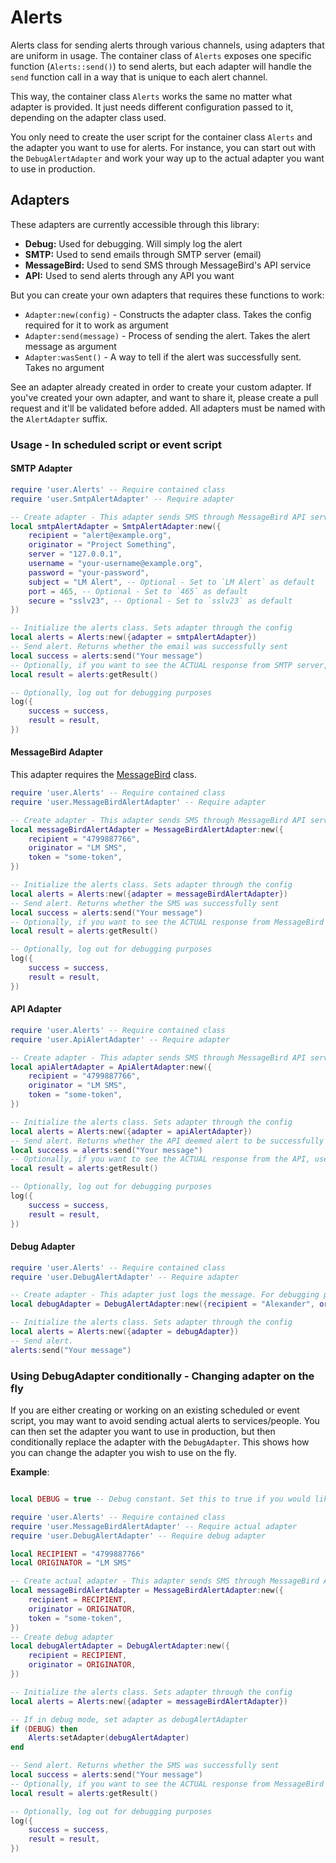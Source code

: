 # Alerts

Alerts class for sending alerts through various channels, using adapters that are uniform in usage.
The container class of `Alerts` exposes one specific function (`Alerts::send()`) to send alerts, but
each adapter will handle the `send` function call in a way that is unique to each alert channel.

This way, the container class `Alerts` works the same no matter what adapter is provided. It just
needs different configuration passed to it, depending on the adapter class used.

You only need to create the user script for the container class `Alerts` and the adapter you want
to use for alerts. For instance, you can start out with the `DebugAlertAdapter` and work your way up
to the actual adapter you want to use in production.

## Adapters

These adapters are currently accessible through this library:
* **Debug:** Used for debugging. Will simply log the alert
* **SMTP:** Used to send emails through SMTP server (email)
* **MessageBird:** Used to send SMS through MessageBird's API service
* **API:** Used to send alerts through any API you want

But you can create your own adapters that requires these functions to work:
* `Adapter:new(config)` - Constructs the adapter class. Takes the config required for it to work as argument
* `Adapter:send(message)` - Process of sending the alert. Takes the alert message as argument
* `Adapter:wasSent()` - A way to tell if the alert was successfully sent. Takes no argument

See an adapter already created in order to create your custom adapter. If you've created your own adapter,
and want to share it, please create a pull request and it'll be validated before added. All adapters must be
named with the `AlertAdapter` suffix.

### Usage - In scheduled script or event script
#### SMTP Adapter
```lua
require 'user.Alerts' -- Require contained class
require 'user.SmtpAlertAdapter' -- Require adapter

-- Create adapter - This adapter sends SMS through MessageBird API service
local smtpAlertAdapter = SmtpAlertAdapter:new({
    recipient = "alert@example.org", 
    originator = "Project Something",
    server = "127.0.0.1",
    username = "your-username@example.org",
    password = "your-password",
    subject = "LM Alert", -- Optional - Set to `LM Alert` as default
    port = 465, -- Optional - Set to `465` as default
    secure = "sslv23", -- Optional - Set to `sslv23` as default
})

-- Initialize the alerts class. Sets adapter through the config
local alerts = Alerts:new({adapter = smtpAlertAdapter})
-- Send alert. Returns whether the email was successfully sent
local success = alerts:send("Your message")
-- Optionally, if you want to see the ACTUAL response from SMTP server, use this function
local result = alerts:getResult()

-- Optionally, log out for debugging purposes
log({
    success = success,
    result = result,
})

```
#### MessageBird Adapter
This adapter requires the [MessageBird](https://github.com/mentisy/LogicMachine/tree/main/MessageBird) class.
```lua
require 'user.Alerts' -- Require contained class
require 'user.MessageBirdAlertAdapter' -- Require adapter

-- Create adapter - This adapter sends SMS through MessageBird API service
local messageBirdAlertAdapter = MessageBirdAlertAdapter:new({
    recipient = "4799887766", 
    originator = "LM SMS", 
    token = "some-token",
})

-- Initialize the alerts class. Sets adapter through the config
local alerts = Alerts:new({adapter = messageBirdAlertAdapter})
-- Send alert. Returns whether the SMS was successfully sent
local success = alerts:send("Your message")
-- Optionally, if you want to see the ACTUAL response from MessageBird API, use this function
local result = alerts:getResult()

-- Optionally, log out for debugging purposes
log({
    success = success,
    result = result,
})
```

#### API Adapter
```lua
require 'user.Alerts' -- Require contained class
require 'user.ApiAlertAdapter' -- Require adapter

-- Create adapter - This adapter sends SMS through MessageBird API service
local apiAlertAdapter = ApiAlertAdapter:new({
    recipient = "4799887766", 
    originator = "LM SMS", 
    token = "some-token",
})

-- Initialize the alerts class. Sets adapter through the config
local alerts = Alerts:new({adapter = apiAlertAdapter})
-- Send alert. Returns whether the API deemed alert to be successfully sent
local success = alerts:send("Your message")
-- Optionally, if you want to see the ACTUAL response from the API, use this function
local result = alerts:getResult()

-- Optionally, log out for debugging purposes
log({
    success = success,
    result = result,
})
```

#### Debug Adapter
```lua
require 'user.Alerts' -- Require contained class
require 'user.DebugAlertAdapter' -- Require adapter

-- Create adapter - This adapter just logs the message. For debugging purposes
local debugAdapter = DebugAlertAdapter:new({recipient = "Alexander", originator = "LM"})

-- Initialize the alerts class. Sets adapter through the config
local alerts = Alerts:new({adapter = debugAdapter})
-- Send alert.
alerts:send("Your message")
```

### Using DebugAdapter conditionally - Changing adapter on the fly
If you are either creating or working on an existing scheduled or event script, you
may want to avoid sending actual alerts to services/people. You can then set the adapter you
want to use in production, but then conditionally replace the adapter with the `DebugAdapter`.
This shows how you can change the adapter you wish to use on the fly.

**Example**:
```lua

local DEBUG = true -- Debug constant. Set this to true if you would like to log alerts instead of actually sending

require 'user.Alerts' -- Require contained class
require 'user.MessageBirdAlertAdapter' -- Require actual adapter
require 'user.DebugAlertAdapter' -- Require debug adapter

local RECIPIENT = "4799887766"
local ORIGINATOR = "LM SMS"

-- Create actual adapter - This adapter sends SMS through MessageBird API service
local messageBirdAlertAdapter = MessageBirdAlertAdapter:new({
    recipient = RECIPIENT, 
    originator = ORIGINATOR, 
    token = "some-token",
})
-- Create debug adapter
local debugAlertAdapter = DebugAlertAdapter:new({
    recipient = RECIPIENT,
    originator = ORIGINATOR,
})

-- Initialize the alerts class. Sets adapter through the config
local alerts = Alerts:new({adapter = messageBirdAlertAdapter})

-- If in debug mode, set adapter as debugAlertAdapter
if (DEBUG) then
    Alerts:setAdapter(debugAlertAdapter)
end

-- Send alert. Returns whether the SMS was successfully sent
local success = alerts:send("Your message")
-- Optionally, if you want to see the ACTUAL response from MessageBird API, use this function
local result = alerts:getResult()

-- Optionally, log out for debugging purposes
log({
    success = success,
    result = result,
})
```
